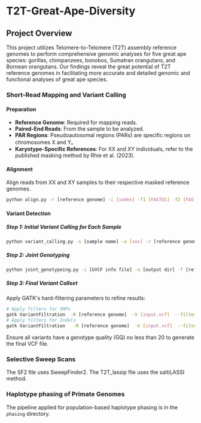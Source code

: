 # T2T-Great-Ape-Diversity
## Project Overview
This project utilizes Telomere-to-Telomere (T2T) assembly reference genomes to perform comprehensive genomic analyses for five great ape species: gorillas, chimpanzees, bonobos, Sumatran orangutans, and Bornean orangutans. Our findings reveal the great potential of T2T reference genomes in facilitating more accurate and detailed genomic and functional analyses of great ape species.  

### Short-Read Mapping and Variant Calling
#### Preparation
- **Reference Genome**: Required for mapping reads.
- **Paired-End Reads**: From the sample to be analyzed.
- **PAR Regions**: Pseudoautosomal regions (PARs) are specific regions on chromosomes X and Y。
- **Karyotype-Specific References**: For XX and XY individuals, refer to the published masking method by Rhie et al. (2023).

#### Alignment
Align reads from XX and XY samples to their respective masked reference genomes.
```bash
python align.py -r [reference genome] -i [index] -f1 [FASTQ1] -f2 [FASTQ2] -s [sample name] -o [output dir] -t [threads] -m [memory]
```
#### Variant Detection
##### Step 1: Initial Variant Calling for Each Sample
```bash
python variant_calling.py -s [sample name] -x [sex] -r [reference genome] -b [BAM file] -d [chrX region] -m [chrY region] -o [output dir] -j [jobs]
```
##### Step 2: Joint Genotyping
```bash
python joint_genotypeing.py -i [GVCF info file] -o [output dir] -f [reference genome] -XX_f [female ref] -XY_f [male ref] -d [chrX PAR region] -m [chrY PAR region] -j [jobs]
```
##### Step 3: Final Variant Callset
Apply GATK's hard-filtering parameters to refine results:
```bash
# Apply filters for SNPs
gatk VariantFiltration  -R [reference genome]  -V [input.vcf]  --filter-expression "QD < 2.0 || QUAL < 30.0 || SOR > 3.0 || FS > 60.0 || MQ < 40.0"   --filter-name "SNP_FILTER"   -O [filtered.vcf]
# Apply filters for Indels
gatk VariantFiltration   -R [reference genome]  -V [input.vcf]  --filter-expression "QD < 2.0 || QUAL < 30.0 || FS > 200.0"   --filter-name "INDEL_FILTER"  -O [filtered.vcf]
```
Ensure all variants have a genotype quality (GQ) no less than 20 to generate the final VCF file.

### Selective Sweep Scans
The SF2 file uses SweepFinder2. The T2T_lassip file uses the saltiLASSI method.


### Haplotype phasing of Primate Genomes

The pipeline applied for population-based haplotype phasing is in the `phasing` directory.
